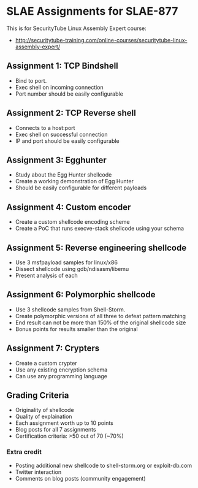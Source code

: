 # SLAE Assignments for SLAE-877

This is for SecurityTube Linux Assembly Expert course:

- http://securitytube-training.com/online-courses/securitytube-linux-assembly-expert/

## Assignment 1: TCP Bindshell

- Bind to port.
- Exec shell on incoming connection
- Port number should be easily configurable

## Assignment 2: TCP Reverse shell

- Connects to a host:port
- Exec shell on successful connection
- IP and port should be easily configurable

## Assignment 3: Egghunter

- Study about the Egg Hunter shellcode
- Create a working demonstration of Egg Hunter
- Should be easily configurable for different payloads

## Assignment 4: Custom encoder

- Create a custom shellcode encoding scheme
- Create a PoC that runs execve-stack shellcode using your schema

## Assignment 5: Reverse engineering shellcode

- Use 3 msfpayload samples for linux/x86
- Dissect shellcode using gdb/ndisasm/libemu
- Present analysis of each

## Assignment 6: Polymorphic shellcode

- Use 3 shellcode samples from Shell-Storm.
- Create polymorphic versions of all three to defeat pattern matching
- End result can not be more than 150% of the original shellcode size
- Bonus points for results smaller than the original

## Assignment 7: Crypters

- Create a custom crypter
- Use any existing encryption schema
- Can use any programming language

## Grading Criteria

- Originality of shellcode
- Quality of explaination
- Each assignment worth up to 10 points
- Blog posts for all 7 assignments
- Certification criteria: >50 out of 70 (~70%)

### Extra credit

- Posting additional new shellcode to shell-storm.org or exploit-db.com
- Twitter interaction
- Comments on blog posts (community engagement)

